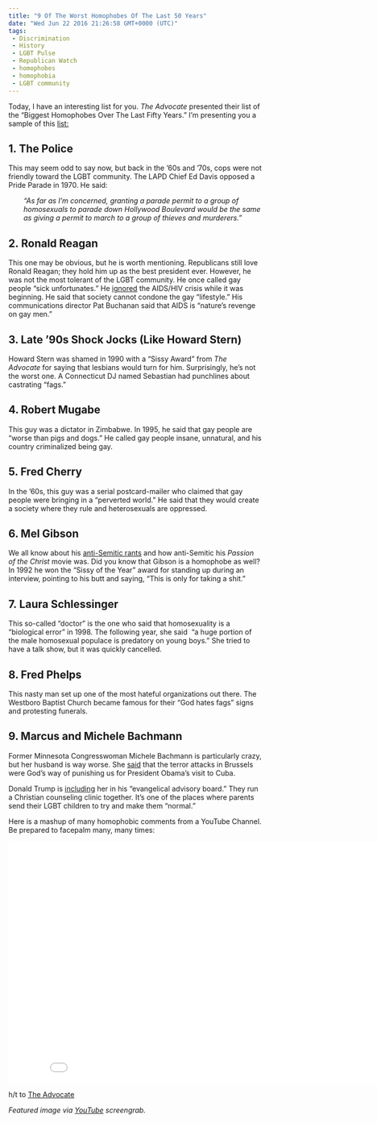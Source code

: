 ```yaml
---
title: "9 Of The Worst Homophobes Of The Last 50 Years"
date: "Wed Jun 22 2016 21:26:58 GMT+0000 (UTC)"
tags: 
 - Discrimination
 - History
 - LGBT Pulse
 - Republican Watch
 - homophobes
 - homophobia
 - LGBT community
---
```

<p><!-- Quick Adsense WordPress Plugin: http://quicksense.net/ --></p><p>Today, I have an interesting list for you.&#xA0;<em>The Advocate&#xA0;</em>presented their list of the &#x201C;Biggest Homophobes Over The Last Fifty Years.&#x201D; I&#x2019;m presenting you a sample of this&#xA0;<a href="http://www.advocate.com/people/2016/6/21/50-biggest-homophobes-last-50-years" onclick="__gaTracker(&apos;send&apos;, &apos;event&apos;, &apos;outbound-article&apos;, &apos;http://www.advocate.com/people/2016/6/21/50-biggest-homophobes-last-50-years&apos;, &apos;list:&apos;);" target="_blank">list:</a></p><h2>1.&#xA0;The Police</h2><p>This may seem odd to say now, but back in the &#x2019;60s and &#x2019;70s, cops were not friendly toward the LGBT community. The LAPD Chief Ed Davis opposed a Pride Parade in 1970. He said:</p><p style="padding-left: 30px;"><em>&#x201C;As far as I&#x2019;m concerned, granting a parade permit to a group of homosexuals to parade down Hollywood Boulevard would be the same as giving a permit to march to a group of thieves and murderers.&#x201D; </em></p><h2>2.&#xA0;Ronald Reagan</h2><p>This one may be obvious, but he is worth mentioning. Republicans still love Ronald Reagan; they hold him up as the best president ever. However, he was not the most tolerant of the LGBT community. He once called gay people &#x201C;sick unfortunates.&#x201D; He <a href="http://thinkprogress.org/lgbt/2011/09/07/313235/recalling-ronald-reagans-lgbt-legacy-ahead-of-the-gop-presidential-debate/" onclick="__gaTracker(&apos;send&apos;, &apos;event&apos;, &apos;outbound-article&apos;, &apos;http://thinkprogress.org/lgbt/2011/09/07/313235/recalling-ronald-reagans-lgbt-legacy-ahead-of-the-gop-presidential-debate/&apos;, &apos;ignored&apos;);" target="_blank">ignored</a> the AIDS/HIV crisis while it was beginning. He said that society cannot condone the gay &#x201C;lifestyle.&#x201D; His communications director Pat Buchanan said that AIDS is &#x201C;nature&#x2019;s revenge on gay men.&#x201D;</p><h2>3. Late &#x2019;90s Shock Jocks (Like Howard Stern)</h2><p>Howard Stern was shamed in 1990 with a &#x201C;Sissy Award&#x201D; from <em>The Advocate&#xA0;</em>for saying that lesbians would turn for him. Surprisingly, he&#x2019;s not the worst one. A Connecticut DJ named Sebastian had punchlines about castrating &#x201C;fags.&#x201D;</p><h2>4. Robert Mugabe</h2><p>This guy was a dictator in Zimbabwe. In 1995, he said that gay people are &#x201C;worse than pigs and dogs.&#x201D; He called gay people insane, unnatural, and his country criminalized being gay.</p><h2>5. Fred Cherry</h2><p>In the &#x2019;60s, this guy was a serial postcard-mailer who claimed that gay people&#xA0;were bringing in a &#x201C;perverted world.&#x201D; He said that they would create a society where they rule and heterosexuals are oppressed.</p><h2>6. Mel Gibson</h2><p>We all know about his <a href="http://www.independent.co.uk/news/people/mel-gibson-puts-anti-semitism-behind-him-ive-done-what-i-need-to-do-9591666.html" onclick="__gaTracker(&apos;send&apos;, &apos;event&apos;, &apos;outbound-article&apos;, &apos;http://www.independent.co.uk/news/people/mel-gibson-puts-anti-semitism-behind-him-ive-done-what-i-need-to-do-9591666.html&apos;, &apos;anti-Semitic rants&apos;);" target="_blank">anti-Semitic rants</a> and how anti-Semitic his&#xA0;<em>Passion of the Christ&#xA0;</em>movie was. Did you know that Gibson is a homophobe as well? In 1992 he won the &#x201C;Sissy of the Year&#x201D; award for standing up during an interview, pointing to his butt and saying, &#x201C;This is only for taking a shit.&#x201D;</p><h2>7.&#xA0;Laura Schlessinger</h2><p>This so-called &#x201C;doctor&#x201D; is the one who said that homosexuality is a &#x201C;biological error&#x201D; in 1998. The following year, she said &#xA0;&#x201C;a huge portion of the male homosexual populace is predatory on young boys.&#x201D; She tried to have a talk show, but it was quickly cancelled.</p><p><!-- Quick Adsense WordPress Plugin: http://quicksense.net/ --></p><h2>8. Fred Phelps</h2><p>This nasty man set up one of the most hateful organizations out there. The Westboro Baptist Church became famous for their &#x201C;God hates fags&#x201D; signs and protesting funerals.</p><h2>9. Marcus and Michele Bachmann</h2><p>Former Minnesota Congresswoman Michele Bachmann is particularly crazy, but her husband is way worse. She <a href="http://www.liberalamerica.org/2016/03/24/shocker-republican-says-god-is-punishing-us-again/" target="_blank">said</a> that the terror attacks in Brussels were God&#x2019;s way of punishing us for President Obama&#x2019;s visit to Cuba.</p><p>Donald Trump is <a href="http://www.liberalamerica.org/2016/06/21/breaking-trump-recruits-michele-bachmann-james-dobson-evangelical-executive-advisory-board/" target="_blank">including</a> her in his &#x201C;evangelical advisory board.&#x201D; They run a Christian counseling clinic together.&#xA0;It&#x2019;s one of the places where parents send their LGBT children to try and make them &#x201C;normal.&#x201D;</p><p>Here is a mashup of many homophobic comments from a YouTube Channel. Be prepared to facepalm many, many times:</p><p><iframe width="853" height="480" src="//www.youtube.com/embed/wmGxN7MkCr4" frameborder="0" allowfullscreen></iframe></p><p>h/t to <a href="http://www.advocate.com/people/2016/6/21/50-biggest-homophobes-last-50-years" onclick="__gaTracker(&apos;send&apos;, &apos;event&apos;, &apos;outbound-article&apos;, &apos;http://www.advocate.com/people/2016/6/21/50-biggest-homophobes-last-50-years&apos;, &apos;The Advocate&apos;);">The Advocate</a></p><p><em>Featured image via <a href="https://www.youtube.com/watch?v=wmGxN7MkCr4" onclick="__gaTracker(&apos;send&apos;, &apos;event&apos;, &apos;outbound-article&apos;, &apos;https://www.youtube.com/watch?v=wmGxN7MkCr4&apos;, &apos;YouTube&apos;);">YouTube</a> screengrab.</em></p><div style="font-size:0px;height:0px;line-height:0px;margin:0;padding:0;clear:both"></div>